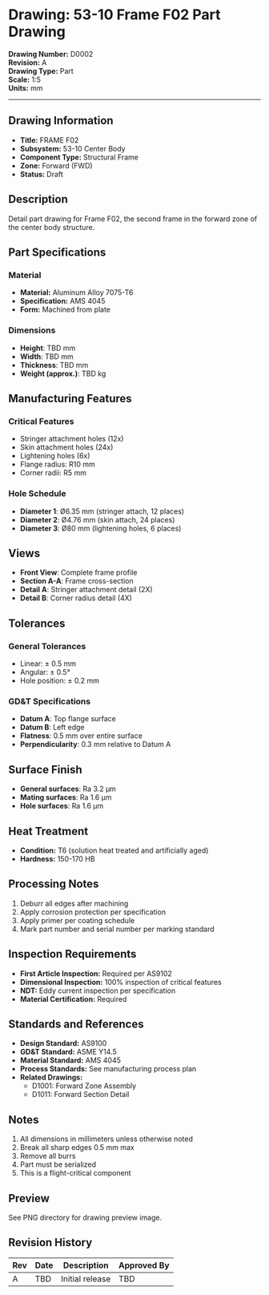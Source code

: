 # Drawing: 53-10 Frame F02 Part Drawing

**Drawing Number:** D0002  
**Revision:** A  
**Drawing Type:** Part  
**Scale:** 1:5  
**Units:** mm  

---

## Drawing Information

- **Title:** FRAME F02
- **Subsystem:** 53-10 Center Body
- **Component Type:** Structural Frame
- **Zone:** Forward (FWD)
- **Status:** Draft

## Description

Detail part drawing for Frame F02, the second frame in the forward zone of the center body structure.

## Part Specifications

### Material
- **Material:** Aluminum Alloy 7075-T6
- **Specification:** AMS 4045
- **Form:** Machined from plate

### Dimensions
- **Height**: TBD mm
- **Width**: TBD mm
- **Thickness**: TBD mm
- **Weight (approx.)**: TBD kg

## Manufacturing Features

### Critical Features
- Stringer attachment holes (12x)
- Skin attachment holes (24x)
- Lightening holes (6x)
- Flange radius: R10 mm
- Corner radii: R5 mm

### Hole Schedule
- **Diameter 1**: Ø6.35 mm (stringer attach, 12 places)
- **Diameter 2**: Ø4.76 mm (skin attach, 24 places)
- **Diameter 3**: Ø80 mm (lightening holes, 6 places)

## Views

- **Front View**: Complete frame profile
- **Section A-A**: Frame cross-section
- **Detail A**: Stringer attachment detail (2X)
- **Detail B**: Corner radius detail (4X)

## Tolerances

### General Tolerances
- Linear: ± 0.5 mm
- Angular: ± 0.5°
- Hole position: ± 0.2 mm

### GD&T Specifications
- **Datum A**: Top flange surface
- **Datum B**: Left edge
- **Flatness**: 0.5 mm over entire surface
- **Perpendicularity**: 0.3 mm relative to Datum A

## Surface Finish

- **General surfaces**: Ra 3.2 µm
- **Mating surfaces**: Ra 1.6 µm
- **Hole surfaces**: Ra 1.6 µm

## Heat Treatment

- **Condition:** T6 (solution heat treated and artificially aged)
- **Hardness:** 150-170 HB

## Processing Notes

1. Deburr all edges after machining
2. Apply corrosion protection per specification
3. Apply primer per coating schedule
4. Mark part number and serial number per marking standard

## Inspection Requirements

- **First Article Inspection:** Required per AS9102
- **Dimensional Inspection:** 100% inspection of critical features
- **NDT:** Eddy current inspection per specification
- **Material Certification:** Required

## Standards and References

- **Design Standard:** AS9100
- **GD&T Standard:** ASME Y14.5
- **Material Standard:** AMS 4045
- **Process Standards:** See manufacturing process plan
- **Related Drawings:**
  - D1001: Forward Zone Assembly
  - D1011: Forward Section Detail

## Notes

1. All dimensions in millimeters unless otherwise noted
2. Break all sharp edges 0.5 mm max
3. Remove all burrs
4. Part must be serialized
5. This is a flight-critical component

## Preview

See PNG directory for drawing preview image.

## Revision History

| Rev | Date | Description | Approved By |
|-----|------|-------------|-------------|
| A | TBD | Initial release | TBD |
